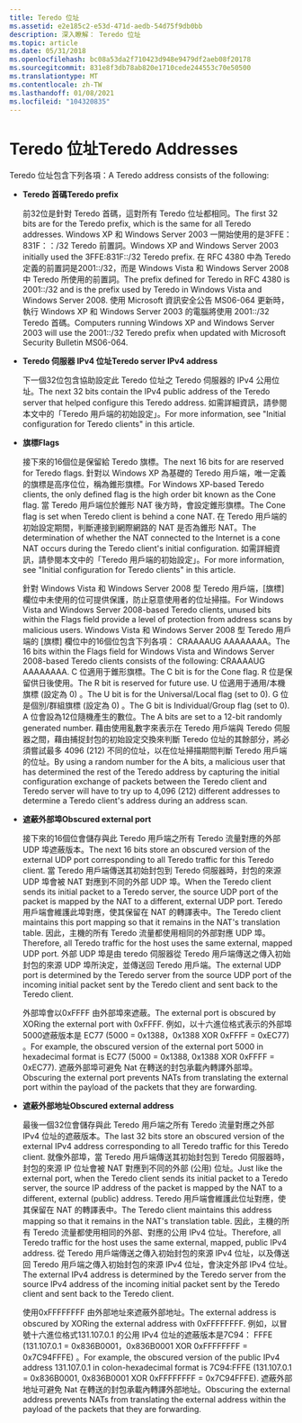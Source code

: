 ```yaml
---
title: Teredo 位址
ms.assetid: e2e185c2-e53d-471d-aedb-54d75f9db0bb
description: 深入瞭解： Teredo 位址
ms.topic: article
ms.date: 05/31/2018
ms.openlocfilehash: bc08a53da2f710423d948e9479df2aeb08f20178
ms.sourcegitcommit: 831e8f3db78ab820e1710cede244553c70e50500
ms.translationtype: MT
ms.contentlocale: zh-TW
ms.lasthandoff: 01/08/2021
ms.locfileid: "104320835"
---
```

# <a name="teredo-addresses"></a><span data-ttu-id="2b12d-103">Teredo 位址</span><span class="sxs-lookup"><span data-stu-id="2b12d-103">Teredo Addresses</span></span>

<span data-ttu-id="2b12d-104">Teredo 位址包含下列各項：</span><span class="sxs-lookup"><span data-stu-id="2b12d-104">A Teredo address consists of the following:</span></span>

-   <span data-ttu-id="2b12d-105">**Teredo 首碼**</span><span class="sxs-lookup"><span data-stu-id="2b12d-105">**Teredo prefix**</span></span>

    <span data-ttu-id="2b12d-106">前32位是針對 Teredo 首碼，這對所有 Teredo 位址都相同。</span><span class="sxs-lookup"><span data-stu-id="2b12d-106">The first 32 bits are for the Teredo prefix, which is the same for all Teredo addresses.</span></span> <span data-ttu-id="2b12d-107">Windows XP 和 Windows Server 2003 一開始使用的是3FFE：831F：：/32 Teredo 前置詞。</span><span class="sxs-lookup"><span data-stu-id="2b12d-107">Windows XP and Windows Server 2003 initially used the 3FFE:831F::/32 Teredo prefix.</span></span> <span data-ttu-id="2b12d-108">在 RFC 4380 中為 Teredo 定義的前置詞是2001::/32，而是 Windows Vista 和 Windows Server 2008 中 Teredo 所使用的前置詞。</span><span class="sxs-lookup"><span data-stu-id="2b12d-108">The prefix defined for Teredo in RFC 4380 is 2001::/32 and is the prefix used by Teredo in Windows Vista and Windows Server 2008.</span></span> <span data-ttu-id="2b12d-109">使用 Microsoft 資訊安全公告 MS06-064 更新時，執行 Windows XP 和 Windows Server 2003 的電腦將使用 2001::/32 Teredo 首碼。</span><span class="sxs-lookup"><span data-stu-id="2b12d-109">Computers running Windows XP and Windows Server 2003 will use the 2001::/32 Teredo prefix when updated with Microsoft Security Bulletin MS06-064.</span></span>

-   <span data-ttu-id="2b12d-110">**Teredo 伺服器 IPv4 位址**</span><span class="sxs-lookup"><span data-stu-id="2b12d-110">**Teredo server IPv4 address**</span></span>

    <span data-ttu-id="2b12d-111">下一個32位包含協助設定此 Teredo 位址之 Teredo 伺服器的 IPv4 公用位址。</span><span class="sxs-lookup"><span data-stu-id="2b12d-111">The next 32 bits contain the IPv4 public address of the Teredo server that helped configure this Teredo address.</span></span> <span data-ttu-id="2b12d-112">如需詳細資訊，請參閱本文中的「Teredo 用戶端的初始設定」。</span><span class="sxs-lookup"><span data-stu-id="2b12d-112">For more information, see "Initial configuration for Teredo clients" in this article.</span></span>

-   <span data-ttu-id="2b12d-113">**旗標**</span><span class="sxs-lookup"><span data-stu-id="2b12d-113">**Flags**</span></span>

    <span data-ttu-id="2b12d-114">接下來的16個位是保留給 Teredo 旗標。</span><span class="sxs-lookup"><span data-stu-id="2b12d-114">The next 16 bits for are reserved for Teredo flags.</span></span> <span data-ttu-id="2b12d-115">針對以 Windows XP 為基礎的 Teredo 用戶端，唯一定義的旗標是高序位位，稱為錐形旗標。</span><span class="sxs-lookup"><span data-stu-id="2b12d-115">For Windows XP-based Teredo clients, the only defined flag is the high order bit known as the Cone flag.</span></span> <span data-ttu-id="2b12d-116">當 Teredo 用戶端位於錐形 NAT 後方時，會設定錐形旗標。</span><span class="sxs-lookup"><span data-stu-id="2b12d-116">The Cone flag is set when Teredo client is behind a cone NAT.</span></span> <span data-ttu-id="2b12d-117">在 Teredo 用戶端的初始設定期間，判斷連接到網際網路的 NAT 是否為錐形 NAT。</span><span class="sxs-lookup"><span data-stu-id="2b12d-117">The determination of whether the NAT connected to the Internet is a cone NAT occurs during the Teredo client's initial configuration.</span></span> <span data-ttu-id="2b12d-118">如需詳細資訊，請參閱本文中的「Teredo 用戶端的初始設定」。</span><span class="sxs-lookup"><span data-stu-id="2b12d-118">For more information, see "Initial configuration for Teredo clients" in this article.</span></span>

    <span data-ttu-id="2b12d-119">針對 Windows Vista 和 Windows Server 2008 型 Teredo 用戶端，[旗標] 欄位中未使用的位可提供保護，防止惡意使用者的位址掃描。</span><span class="sxs-lookup"><span data-stu-id="2b12d-119">For Windows Vista and Windows Server 2008-based Teredo clients, unused bits within the Flags field provide a level of protection from address scans by malicious users.</span></span> <span data-ttu-id="2b12d-120">Windows Vista 和 Windows Server 2008 型 Teredo 用戶端的 [旗標] 欄位中的16個位包含下列各項： CRAAAAUG AAAAAAAA。</span><span class="sxs-lookup"><span data-stu-id="2b12d-120">The 16 bits within the Flags field for Windows Vista and Windows Server 2008-based Teredo clients consists of the following: CRAAAAUG AAAAAAAA.</span></span> <span data-ttu-id="2b12d-121">C 位適用于錐形旗標。</span><span class="sxs-lookup"><span data-stu-id="2b12d-121">The C bit is for the Cone flag.</span></span> <span data-ttu-id="2b12d-122">R 位是保留供日後使用。</span><span class="sxs-lookup"><span data-stu-id="2b12d-122">The R bit is reserved for future use.</span></span> <span data-ttu-id="2b12d-123">U 位適用于通用/本機旗標 (設定為 0) 。</span><span class="sxs-lookup"><span data-stu-id="2b12d-123">The U bit is for the Universal/Local flag (set to 0).</span></span> <span data-ttu-id="2b12d-124">G 位是個別/群組旗標 (設定為 0) 。</span><span class="sxs-lookup"><span data-stu-id="2b12d-124">The G bit is Individual/Group flag (set to 0).</span></span> <span data-ttu-id="2b12d-125">A 位會設為12位隨機產生的數位。</span><span class="sxs-lookup"><span data-stu-id="2b12d-125">The A bits are set to a 12-bit randomly generated number.</span></span> <span data-ttu-id="2b12d-126">藉由使用亂數字來表示在 Teredo 用戶端與 Teredo 伺服器之間，藉由捕捉封包的初始設定交換來判斷 Teredo 位址的其餘部分，將必須嘗試最多 4096 (212) 不同的位址，以在位址掃描期間判斷 Teredo 用戶端的位址。</span><span class="sxs-lookup"><span data-stu-id="2b12d-126">By using a random number for the A bits, a malicious user that has determined the rest of the Teredo address by capturing the initial configuration exchange of packets between the Teredo client and Teredo server will have to try up to 4,096 (212) different addresses to determine a Teredo client's address during an address scan.</span></span>

-   <span data-ttu-id="2b12d-127">**遮蔽外部埠**</span><span class="sxs-lookup"><span data-stu-id="2b12d-127">**Obscured external port**</span></span>

    <span data-ttu-id="2b12d-128">接下來的16個位會儲存與此 Teredo 用戶端之所有 Teredo 流量對應的外部 UDP 埠遮蔽版本。</span><span class="sxs-lookup"><span data-stu-id="2b12d-128">The next 16 bits store an obscured version of the external UDP port corresponding to all Teredo traffic for this Teredo client.</span></span> <span data-ttu-id="2b12d-129">當 Teredo 用戶端傳送其初始封包到 Teredo 伺服器時，封包的來源 UDP 埠會被 NAT 對應到不同的外部 UDP 埠。</span><span class="sxs-lookup"><span data-stu-id="2b12d-129">When the Teredo client sends its initial packet to a Teredo server, the source UDP port of the packet is mapped by the NAT to a different, external UDP port.</span></span> <span data-ttu-id="2b12d-130">Teredo 用戶端會維護此埠對應，使其保留在 NAT 的轉譯表中。</span><span class="sxs-lookup"><span data-stu-id="2b12d-130">The Teredo client maintains this port mapping so that it remains in the NAT's translation table.</span></span> <span data-ttu-id="2b12d-131">因此，主機的所有 Teredo 流量都使用相同的外部對應 UDP 埠。</span><span class="sxs-lookup"><span data-stu-id="2b12d-131">Therefore, all Teredo traffic for the host uses the same external, mapped UDP port.</span></span> <span data-ttu-id="2b12d-132">外部 UDP 埠是由 teredo 伺服器從 Teredo 用戶端傳送之傳入初始封包的來源 UDP 埠所決定，並傳送回 Teredo 用戶端。</span><span class="sxs-lookup"><span data-stu-id="2b12d-132">The external UDP port is determined by the Teredo server from the source UDP port of the incoming initial packet sent by the Teredo client and sent back to the Teredo client.</span></span>

    <span data-ttu-id="2b12d-133">外部埠會以0xFFFF 由外部埠來遮蔽。</span><span class="sxs-lookup"><span data-stu-id="2b12d-133">The external port is obscured by XORing the external port with 0xFFFF.</span></span> <span data-ttu-id="2b12d-134">例如，以十六進位格式表示的外部埠5000遮蔽版本是 EC77 (5000 = 0x1388，0x1388 XOR 0xFFFF = 0xEC77) 。</span><span class="sxs-lookup"><span data-stu-id="2b12d-134">For example, the obscured version of the external port 5000 in hexadecimal format is EC77 (5000 = 0x1388, 0x1388 XOR 0xFFFF = 0xEC77).</span></span> <span data-ttu-id="2b12d-135">遮蔽外部埠可避免 Nat 在轉送的封包承載內轉譯外部埠。</span><span class="sxs-lookup"><span data-stu-id="2b12d-135">Obscuring the external port prevents NATs from translating the external port within the payload of the packets that they are forwarding.</span></span>

-   <span data-ttu-id="2b12d-136">**遮蔽外部地址**</span><span class="sxs-lookup"><span data-stu-id="2b12d-136">**Obscured external address**</span></span>

    <span data-ttu-id="2b12d-137">最後一個32位會儲存與此 Teredo 用戶端之所有 Teredo 流量對應之外部 IPv4 位址的遮蔽版本。</span><span class="sxs-lookup"><span data-stu-id="2b12d-137">The last 32 bits store an obscured version of the external IPv4 address corresponding to all Teredo traffic for this Teredo client.</span></span> <span data-ttu-id="2b12d-138">就像外部埠，當 Teredo 用戶端傳送其初始封包到 Teredo 伺服器時，封包的來源 IP 位址會被 NAT 對應到不同的外部 (公用) 位址。</span><span class="sxs-lookup"><span data-stu-id="2b12d-138">Just like the external port, when the Teredo client sends its initial packet to a Teredo server, the source IP address of the packet is mapped by the NAT to a different, external (public) address.</span></span> <span data-ttu-id="2b12d-139">Teredo 用戶端會維護此位址對應，使其保留在 NAT 的轉譯表中。</span><span class="sxs-lookup"><span data-stu-id="2b12d-139">The Teredo client maintains this address mapping so that it remains in the NAT's translation table.</span></span> <span data-ttu-id="2b12d-140">因此，主機的所有 Teredo 流量都使用相同的外部、對應的公用 IPv4 位址。</span><span class="sxs-lookup"><span data-stu-id="2b12d-140">Therefore, all Teredo traffic for the host uses the same external, mapped, public IPv4 address.</span></span> <span data-ttu-id="2b12d-141">從 Teredo 用戶端傳送之傳入初始封包的來源 IPv4 位址，以及傳送回 Teredo 用戶端之傳入初始封包的來源 IPv4 位址，會決定外部 IPv4 位址。</span><span class="sxs-lookup"><span data-stu-id="2b12d-141">The external IPv4 address is determined by the Teredo server from the source IPv4 address of the incoming initial packet sent by the Teredo client and sent back to the Teredo client.</span></span>

    <span data-ttu-id="2b12d-142">使用0xFFFFFFFF 由外部地址來遮蔽外部地址。</span><span class="sxs-lookup"><span data-stu-id="2b12d-142">The external address is obscured by XORing the external address with 0xFFFFFFFF.</span></span> <span data-ttu-id="2b12d-143">例如，以冒號十六進位格式131.107.0.1 的公用 IPv4 位址的遮蔽版本是7C94： FFFE (131.107.0.1 = 0x836B0001，0x836B0001 XOR 0xFFFFFFFF = 0x7C94FFFE) 。</span><span class="sxs-lookup"><span data-stu-id="2b12d-143">For example, the obscured version of the public IPv4 address 131.107.0.1 in colon-hexadecimal format is 7C94:FFFE (131.107.0.1 = 0x836B0001, 0x836B0001 XOR 0xFFFFFFFF = 0x7C94FFFE).</span></span> <span data-ttu-id="2b12d-144">遮蔽外部地址可避免 Nat 在轉送的封包承載內轉譯外部地址。</span><span class="sxs-lookup"><span data-stu-id="2b12d-144">Obscuring the external address prevents NATs from translating the external address within the payload of the packets that they are forwarding.</span></span>

 

 





